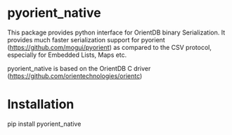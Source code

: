 # pyorient_native
This package provides python interface for OrientDB binary Serialization. It provides much faster serialization support for pyorient (<https://github.com/mogui/pyorient>) as compared to the CSV protocol, especially for Embedded Lists, Maps etc.

pyorient_native is based on the OrientDB C driver (<https://github.com/orientechnologies/orientc>)

# Installation
pip install pyorient_native

